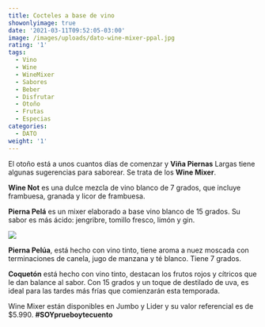```yaml
---
title: Cocteles a base de vino
showonlyimage: true
date: '2021-03-11T09:52:05-03:00'
image: /images/uploads/dato-wine-mixer-ppal.jpg
rating: '1'
tags:
  - Vino
  - Wine
  - WineMixer
  - Sabores
  - Beber
  - Disfrutar
  - Otoño
  - Frutas
  - Especias
categories:
  - DATO
weight: '1'
---
```

El otoño está a unos cuantos días de comenzar y **Viña Piernas** Largas tiene algunas sugerencias para saborear. Se trata de los **Wine Mixer**.

<!--more-->

**Wine Not** es una dulce mezcla de vino blanco de 7 grados, que incluye frambuesa, granada y licor de frambuesa. 



**Pierna Pelá** es un mixer elaborado a base vino blanco de 15 grados. Su sabor es más ácido: jengribre, tomillo fresco, limón y gin.



![](/images/uploads/dato-wine-mixer-2.jpg)

**Pierna Pelúa**, está hecho con vino tinto, tiene aroma a nuez moscada con terminaciones de canela, jugo de manzana y té blanco. Tiene 7 grados.



**Coquetón** está hecho con vino tinto, destacan los frutos rojos y cítricos que le dan balance al sabor. Con 15 grados y un toque de destilado de uva, es ideal para las tardes más frías que comienzarán esta temporada. 



Wine Mixer están disponibles en Jumbo y Lider y su valor referencial es de $5.990. **\#SOYprueboytecuento**
